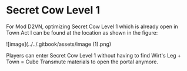 # Secret Cow Level 1

For Mod D2VN, optimizing Secret Cow Level 1 which is already open in Town Act I can be found at the location as shown in the figure:

![image](../../.gitbook/assets/image (1).png)

Players can enter Secret Cow Level 1 without having to find Wirt's Leg + Town = Cube Transmute materials to open the portal anymore.